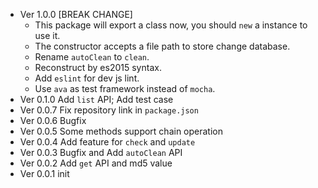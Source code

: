 - Ver 1.0.0 [BREAK CHANGE]
	- This package will export a class now, you should `new` a instance to use it.
	- The constructor accepts a file path to store change database.
	- Rename `autoClean` to `clean`.
	- Reconstruct by es2015 syntax.
	- Add `eslint` for dev js lint.
	- Use `ava` as test framework instead of `mocha`.
- Ver 0.1.0 Add `list` API; Add test case
- Ver 0.0.7 Fix repository link in `package.json`
- Ver 0.0.6 Bugfix
- Ver 0.0.5 Some methods support chain operation
- Ver 0.0.4 Add feature for `check` and `update`
- Ver 0.0.3 Bugfix and Add `autoClean` API
- Ver 0.0.2 Add `get` API and md5 value
- Ver 0.0.1 init
